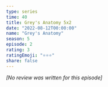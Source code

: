 ```yaml
---
type: series
time: 40
title: Grey's Anatomy 5x2
date: "2022-08-12T00:00:00"
name: "Grey's Anatomy"
season: 5
episode: 2
rating: 3
ratingEmoji: "⭐️⭐️⭐️"
share: false
---
```


_[No review was written for this episode]_
